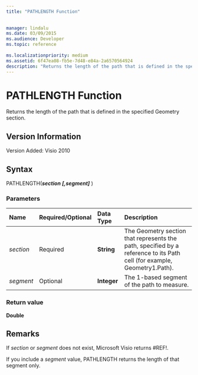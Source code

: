```yaml
---
title: "PATHLENGTH Function"
 
 
manager: lindalu
ms.date: 03/09/2015
ms.audience: Developer
ms.topic: reference
 
ms.localizationpriority: medium
ms.assetid: 6f47ea08-fb5e-7d48-e84a-2a6570564924
description: "Returns the length of the path that is defined in the specified Geometry section."
---
```


# PATHLENGTH Function

Returns the length of the path that is defined in the specified Geometry section.
  
## Version Information

Version Added: Visio 2010
  
## Syntax

PATHLENGTH(***section*** ***[,segment]*** )
  
### Parameters

|**Name**|**Required/Optional**|**Data Type**|**Description**|
|:-----|:-----|:-----|:-----|
| *section* <br/> |Required  <br/> |**String** <br/> |The Geometry section that represents the path, specified by a reference to its Path cell (for example, Geometry1.Path). |
| *segment* <br/> |Optional  <br/> |**Integer** <br/> |The 1-based segment of the path to measure. |

### Return value

 **Double**
  
## Remarks

If *section* or *segment* does not exist, Microsoft Visio returns #REF!.
  
If you include a *segment* value, PATHLENGTH returns the length of that segment only.
